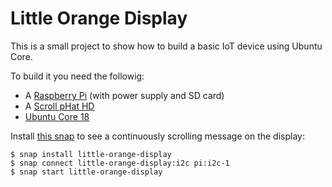 # Little Orange Display

This is a small project to show how to build a basic IoT device using
Ubuntu Core.

To build it you need the followig:
- A [Raspberry Pi](https://www.raspberrypi.org/products/raspberry-pi-3-model-a-plus/) (with power supply and SD card)
- A [Scroll pHat HD](https://shop.pimoroni.com/products/scroll-phat-hd)
- [Ubuntu Core 18](https://www.ubuntu.com/download/iot/raspberry-pi-2-3)

Install [this snap](https://snapcraft.io/little-orange-display) to see a continuously scrolling message on the display:
```
$ snap install little-orange-display
$ snap connect little-orange-display:i2c pi:i2c-1
$ snap start little-orange-display
```
